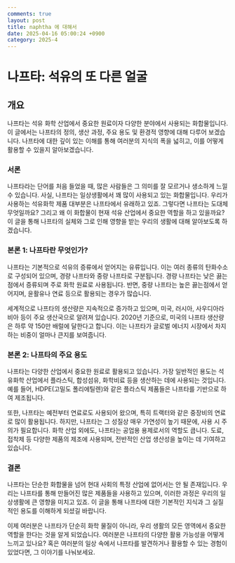 ```yaml
---
comments: true
layout: post
title: naphtha 에 대해서
date: 2025-04-16 05:00:24 +0900
category: 2025-4
---
```


# 나프타: 석유의 또 다른 얼굴
## 개요
나프타는 석유 화학 산업에서 중요한 원료이자 다양한 분야에서 사용되는 화합물입니다. 이 글에서는 나프타의 정의, 생산 과정, 주요 용도 및 환경적 영향에 대해 다루어 보겠습니다. 나프타에 대한 깊이 있는 이해를 통해 여러분의 지식의 폭을 넓히고, 이를 어떻게 활용할 수 있을지 알아보겠습니다.

### 서론
나프타라는 단어를 처음 들었을 때, 많은 사람들은 그 의미를 잘 모르거나 생소하게 느낄 수 있습니다. 사실, 나프타는 일상생활에서 꽤 많이 사용되고 있는 화합물입니다. 우리가 사용하는 석유화학 제품 대부분은 나프타에서 유래하고 있죠. 그렇다면 나프타는 도대체 무엇일까요? 그리고 왜 이 화합물이 현재 석유 산업에서 중요한 역할을 하고 있을까요? 이 글을 통해 나프타의 실체와 그로 인해 영향을 받는 우리의 생활에 대해 알아보도록 하겠습니다.

### 본론 1: 나프타란 무엇인가?
나프타는 기본적으로 석유의 증류에서 얻어지는 유류입니다. 이는 여러 종류의 탄화수소로 구성되어 있으며, 경량 나프타와 중량 나프타로 구분됩니다. 경량 나프타는 낮은 끓는점에서 증류되며 주로 화학 원료로 사용됩니다. 반면, 중량 나프타는 높은 끓는점에서 얻어지며, 윤활유나 연료 등으로 활용되는 경우가 많습니다.

세계적으로 나프타의 생산량은 지속적으로 증가하고 있으며, 미국, 러시아, 사우디아라비아 등이 주요 생산국으로 알려져 있습니다. 2020년 기준으로, 미국의 나프타 생산량은 하루 약 150만 배럴에 달한다고 합니다. 이는 나프타가 글로벌 에너지 시장에서 차지하는 비중이 얼마나 큰지를 보여줍니다.

### 본론 2: 나프타의 주요 용도
나프타는 다양한 산업에서 중요한 원료로 활용되고 있습니다. 가장 일반적인 용도는 석유화학 산업에서 플라스틱, 합성섬유, 화학비료 등을 생산하는 데에 사용되는 것입니다. 예를 들어, HDPE(고밀도 폴리에틸렌)와 같은 플라스틱 제품들은 나프타를 기반으로 하여 제조됩니다.

또한, 나프타는 예전부터 연료로도 사용되어 왔으며, 특히 트랙터와 같은 중장비의 연료로 많이 활용됩니다. 하지만, 나프타는 그 성질상 매우 가연성이 높기 때문에, 사용 시 주의가 필요합니다. 화학 산업 외에도, 나프타는 공업용 용제로서의 역할도 큽니다. 도료, 접착제 등 다양한 제품의 제조에 사용되며, 전반적인 산업 생산성을 높이는 데 기여하고 있습니다.

### 결론
나프타는 단순한 화합물을 넘어 현대 사회의 특정 산업에 없어서는 안 될 존재입니다. 우리는 나프타를 통해 만들어진 많은 제품들을 사용하고 있으며, 이러한 과정은 우리의 일상생활에 큰 영향을 미치고 있죠. 이 글을 통해 나프타에 대한 기본적인 지식과 그 실질적인 용도를 이해하게 되셨길 바랍니다.

이제 여러분은 나프타가 단순히 화학 물질이 아니라, 우리 생활의 모든 영역에서 중요한 역할을 한다는 것을 알게 되었습니다. 여러분은 나프타의 다양한 활용 가능성을 어떻게 느끼고 있나요? 혹은 여러분의 일상 속에서 나프타를 발견하거나 활용할 수 있는 경험이 있었다면, 그 이야기를 나눠보세요.